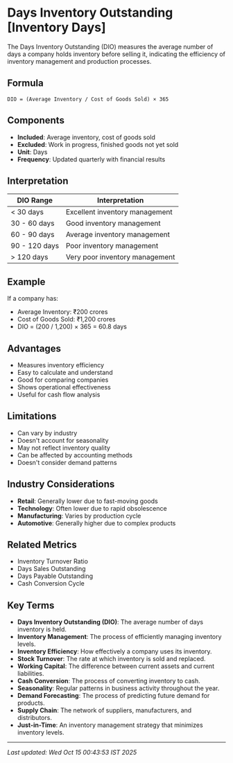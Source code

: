 # Days Inventory Outstanding [Inventory Days]

The Days Inventory Outstanding (DIO) measures the average number of days a company holds inventory before selling it, indicating the efficiency of inventory management and production processes.

## Formula
```text
DIO = (Average Inventory / Cost of Goods Sold) × 365
```

## Components
- **Included**: Average inventory, cost of goods sold
- **Excluded**: Work in progress, finished goods not yet sold
- **Unit**: Days
- **Frequency**: Updated quarterly with financial results

## Interpretation
| DIO Range | Interpretation |
|-----------|----------------|
| < 30 days | Excellent inventory management |
| 30 - 60 days | Good inventory management |
| 60 - 90 days | Average inventory management |
| 90 - 120 days | Poor inventory management |
| > 120 days | Very poor inventory management |

## Example
If a company has:
- Average Inventory: ₹200 crores
- Cost of Goods Sold: ₹1,200 crores
- DIO = (200 / 1,200) × 365 = 60.8 days

## Advantages
- Measures inventory efficiency
- Easy to calculate and understand
- Good for comparing companies
- Shows operational effectiveness
- Useful for cash flow analysis

## Limitations
- Can vary by industry
- Doesn't account for seasonality
- May not reflect inventory quality
- Can be affected by accounting methods
- Doesn't consider demand patterns

## Industry Considerations
- **Retail**: Generally lower due to fast-moving goods
- **Technology**: Often lower due to rapid obsolescence
- **Manufacturing**: Varies by production cycle
- **Automotive**: Generally higher due to complex products

## Related Metrics
- Inventory Turnover Ratio
- Days Sales Outstanding
- Days Payable Outstanding
- Cash Conversion Cycle

## Key Terms
- **Days Inventory Outstanding (DIO)**: The average number of days inventory is held.
- **Inventory Management**: The process of efficiently managing inventory levels.
- **Inventory Efficiency**: How effectively a company uses its inventory.
- **Stock Turnover**: The rate at which inventory is sold and replaced.
- **Working Capital**: The difference between current assets and current liabilities.
- **Cash Conversion**: The process of converting inventory to cash.
- **Seasonality**: Regular patterns in business activity throughout the year.
- **Demand Forecasting**: The process of predicting future demand for products.
- **Supply Chain**: The network of suppliers, manufacturers, and distributors.
- **Just-in-Time**: An inventory management strategy that minimizes inventory levels.

---
*Last updated: Wed Oct 15 00:43:53 IST 2025*
